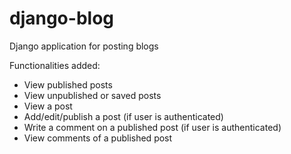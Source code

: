 # django-blog

Django application for posting blogs

Functionalities added:
- View published posts
- View unpublished or saved posts
- View a post
- Add/edit/publish a post (if user is authenticated)
- Write a comment on a published post (if user is authenticated)
- View comments of a published post
